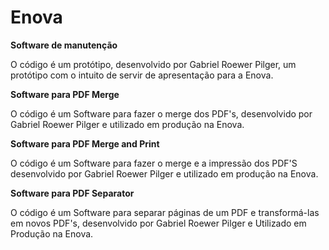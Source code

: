 # Enova

**Software de manutenção** 

O código é um protótipo, desenvolvido por Gabriel Roewer Pilger,
um protótipo com o intuito de servir de apresentação para a Enova.

**Software para PDF Merge**

O código é um Software para fazer o merge dos PDF's, desenvolvido
por Gabriel Roewer Pilger e utilizado em produção na Enova.

**Software para PDF Merge and Print**

O código é um Software para fazer o merge e a impressão dos PDF'S
desenvolvido por Gabriel Roewer Pilger e utilizado em produção na Enova.

**Software para PDF Separator**

O código é um Software para separar páginas de um PDF e transformá-las
em novos PDF's, desenvolvido por Gabriel Roewer Pilger e Utilizado em 
Produção na Enova.


